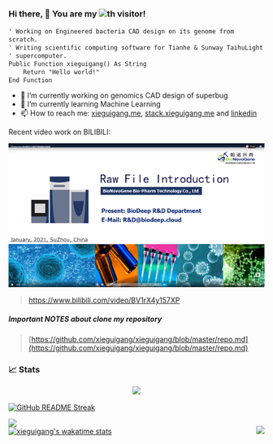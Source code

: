 ### Hi there, 👋 You are my ![](https://profile-counter.glitch.me/xieguigang/count.svg)th visitor!

```vbnet
' Working on Engineered bacteria CAD design on its genome from scratch. 
' Writing scientific computing software for Tianhe & Sunway TaihuLight 
' supercomputer.
Public Function xieguigang() As String
    Return "Hello world!"
End Function
```

<!--
**xieguigang/xieguigang** is a ✨ _special_ ✨ repository because its `README.md` (this file) appears on your GitHub profile.-->

- 🔭 I’m currently working on genomics CAD design of superbug
- 🌱 I’m currently learning Machine Learning
- 📫 How to reach me: [xieguigang.me](http://xieguigang.me/), [stack.xieguigang.me](https://stack.xieguigang.me/) and [linkedin](https://www.linkedin.com/in/xie-guigang-8573b1109/)

Recent video work on BILIBILI: 

[![](.github/profile_videocard.png)](https://www.bilibili.com/video/BV1rX4y157XP)
> https://www.bilibili.com/video/BV1rX4y157XP

##### **Important NOTES about clone my repository**
> [https://github.com/xieguigang/xieguigang/blob/master/repo.md](https://github.com/xieguigang/xieguigang/blob/master/repo.md)

### 📈 Stats
<div align="center">
   <img src="https://github-profile-trophy.vercel.app/?username=xieguigang&theme=flat&no-frame=true&margin-w=30" />
</div>

<!--START_SECTION:waka-->
<!--END_SECTION:waka-->

<p>
  <a href="https://github.com/DenverCoder1/github-readme-streak-stats">
      <img title="GitHub README Streak" src="http://github-readme-streak-stats.herokuapp.com?user=xieguigang&background=white&border=lightgray&stroke=lightgray&ring=D6E9CA&fire=F5B1AA&currStreakNum=black&sideNums=black&currStreakLabel=black&sideLabels=black&dates=black" alt="GitHub README Streak" />
  </a>
</p>

<center>
<img width="450px" align="left" src="https://github-readme-stats.vercel.app/api?username=xieguigang&show_icons=true&hide_border=true&count_private=true&layout=compact" />
<p style='float:right;'>
    <img width="250px" src="https://github-readme-stats.vercel.app/api/top-langs/?username=xieguigang&show_icons=true&title_color=ffffff&icon_color=2A75CF&text_color=daf7dc&bg_color=191919">
</p>    
</center>

<!--
<figure>
    <a href="https://wakatime.com/@xieguigang">
        <img width="400px;" src="https://wakatime.com/share/@xieguigang/5e0d3440-e829-4446-8425-43c457be44ce.svg" /></a>
    </figure>
-->

[![xieguigang's wakatime stats](https://github-readme-stats.vercel.app/api/wakatime?username=xieguigang&layout=compact)](https://github.com/anuraghazra/github-readme-stats)
